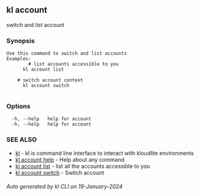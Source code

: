 ## kl account

switch and list account

### Synopsis

```
Use this command to switch and list accounts
Examples:
		# list accounts accessible to you
      kl account list

    # switch account context
      kl account switch
	
```

### Options

```
  -h, --help   help for account
  -h, --help   help for account
```

### SEE ALSO

* [kl](kl.md)  - kl is command line interface to interact with kloudlite environments
* [kl account help](kl_account_help.md)  - Help about any command
* [kl account list](kl_account_list.md)  - list all the accounts accessible to you
* [kl account switch](kl_account_switch.md)  - Switch account

###### Auto generated by kl CLI on 19-January-2024
